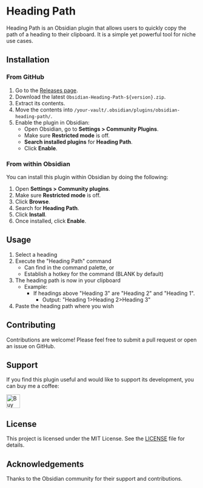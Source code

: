 # Heading Path

Heading Path is an Obsidian plugin that allows users to quickly copy the path of a heading to their clipboard. It is a simple yet powerful tool for niche use cases. 

## Installation

### From GitHub

1. Go to the [Releases page](https://github.com/19msb/obsidian-heading-path/releases).
2. Download the latest `Obsidian-Heading-Path-${version}.zip`.
3. Extract its contents.
4. Move the contents into `/your-vault/.obsidian/plugins/obsidian-heading-path/`.
5. Enable the plugin in Obsidian:
   - Open Obsidian, go to **Settings > Community Plugins**.
   - Make sure **Restricted mode** is off.
   - **Search installed plugins** for **Heading Path**.
   - Click **Enable**.

### From within Obsidian

You can install this plugin within Obsidian by doing the following:

1. Open **Settings > Community plugins**.
2. Make sure **Restricted mode** is off.
3. Click **Browse**.
4. Search for **Heading Path**.
5. Click **Install**.
6. Once installed, click **Enable**.

## Usage

1. Select a heading
2. Execute the "Heading Path" command
   - Can find in the command palette, or
   - Establish a hotkey for the command (BLANK by default)
3. The heading path is now in your clipboard
   - Example: 
      - If headings above "Heading 3" are "Heading 2" and "Heading 1".
         - Output: "Heading 1>Heading 2>Heading 3" 
4. Paste the heading path where you wish

## Contributing

Contributions are welcome! Please feel free to submit a pull request or open an issue on GitHub.

## Support

If you find this plugin useful and would like to support its development, you can buy me a coffee:

<a href='https://ko-fi.com/I2I2ZHYPA' target='_blank'><img height='36' style='border:0px;height:36px;' src='https://storage.ko-fi.com/cdn/kofi2.png?v=3' border='0' alt='Buy Me a Coffee at ko-fi.com' /></a>

## License

This project is licensed under the MIT License. See the [LICENSE](LICENSE) file for details.

## Acknowledgements

Thanks to the Obsidian community for their support and contributions.
